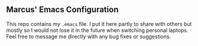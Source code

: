 ## Marcus' Emacs Configuration

This repo contains my `.emacs` file.  I put it here partly to share with others but mostly so I would not lose it in the future when switching personal laptops.  Feel free to message me directly with any bug fixes or suggestions.
